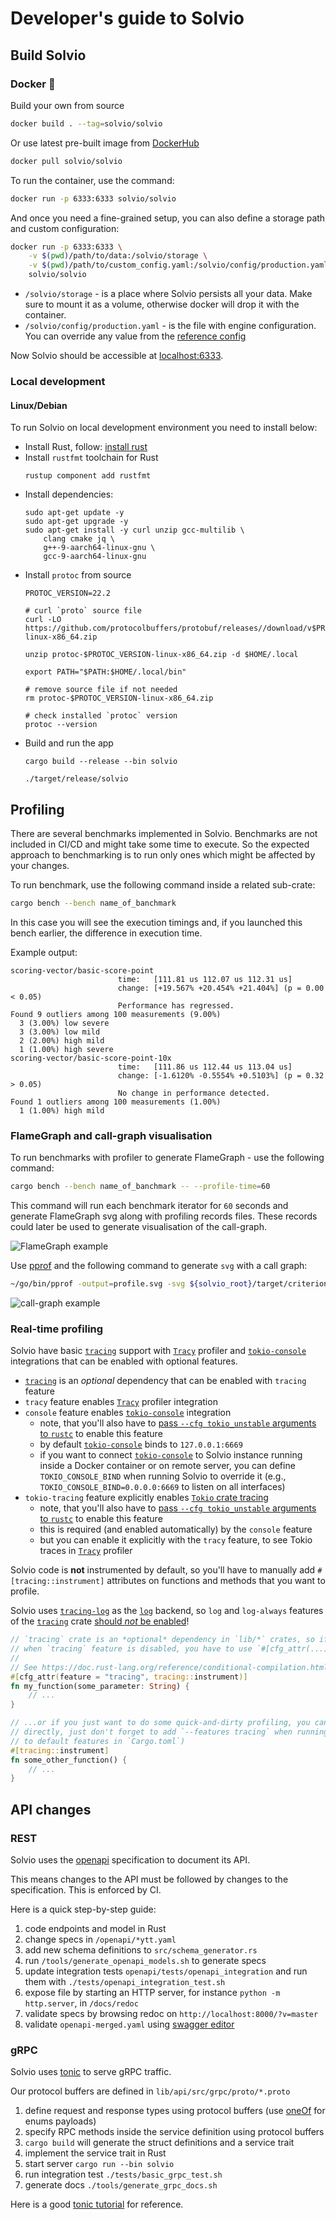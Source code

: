 
# Developer's guide to Solvio


## Build Solvio

### Docker 🐳

Build your own from source

```bash
docker build . --tag=solvio/solvio
```

Or use latest pre-built image from [DockerHub](https://hub.docker.com/r/solvio/solvio)

```bash
docker pull solvio/solvio
```

To run the container, use the command:

```bash
docker run -p 6333:6333 solvio/solvio
```

And once you need a fine-grained setup, you can also define a storage path and custom configuration:

```bash
docker run -p 6333:6333 \
    -v $(pwd)/path/to/data:/solvio/storage \
    -v $(pwd)/path/to/custom_config.yaml:/solvio/config/production.yaml \
    solvio/solvio
```

* `/solvio/storage` - is a place where Solvio persists all your data. 
Make sure to mount it as a volume, otherwise docker will drop it with the container. 
* `/solvio/config/production.yaml` - is the file with engine configuration. You can override any value from the [reference config](https://github.com/solvio/solvio/blob/master/config/config.yaml) 

Now Solvio should be accessible at [localhost:6333](http://localhost:6333/).


### Local development
#### Linux/Debian
To run Solvio on local development environment you need to install below:
- Install Rust, follow: [install rust](https://www.rust-lang.org/tools/install)
- Install `rustfmt` toolchain for Rust 
    ```shell
    rustup component add rustfmt
    ```
- Install dependencies:
    ```shell
    sudo apt-get update -y 
    sudo apt-get upgrade -y
    sudo apt-get install -y curl unzip gcc-multilib \
        clang cmake jq \
        g++-9-aarch64-linux-gnu \
        gcc-9-aarch64-linux-gnu
    ```
- Install `protoc` from source
    ```shell
    PROTOC_VERSION=22.2

    # curl `proto` source file 
    curl -LO https://github.com/protocolbuffers/protobuf/releases//download/v$PROTOC_VERSION/protoc-$PROTOC_VERSION-linux-x86_64.zip

    unzip protoc-$PROTOC_VERSION-linux-x86_64.zip -d $HOME/.local

    export PATH="$PATH:$HOME/.local/bin"

    # remove source file if not needed
    rm protoc-$PROTOC_VERSION-linux-x86_64.zip
    
    # check installed `protoc` version
    protoc --version
    ```
- Build and run the app
    ```shell
    cargo build --release --bin solvio

    ./target/release/solvio
    ```

## Profiling

There are several benchmarks implemented in Solvio. Benchmarks are not included in CI/CD and might take some time to execute.
So the expected approach to benchmarking is to run only ones which might be affected by your changes.

To run benchmark, use the following command inside a related sub-crate:

```bash
cargo bench --bench name_of_banchmark
```

In this case you will see the execution timings and, if you launched this bench earlier, the difference in execution time.

Example output:

```
scoring-vector/basic-score-point                                                                            
                        time:   [111.81 us 112.07 us 112.31 us]
                        change: [+19.567% +20.454% +21.404%] (p = 0.00 < 0.05)
                        Performance has regressed.
Found 9 outliers among 100 measurements (9.00%)
  3 (3.00%) low severe
  3 (3.00%) low mild
  2 (2.00%) high mild
  1 (1.00%) high severe
scoring-vector/basic-score-point-10x                                                                            
                        time:   [111.86 us 112.44 us 113.04 us]
                        change: [-1.6120% -0.5554% +0.5103%] (p = 0.32 > 0.05)
                        No change in performance detected.
Found 1 outliers among 100 measurements (1.00%)
  1 (1.00%) high mild
```


### FlameGraph and call-graph visualisation
To run benchmarks with profiler to generate FlameGraph - use the following command:

```bash
cargo bench --bench name_of_banchmark -- --profile-time=60
```

This command will run each benchmark iterator for `60` seconds and generate FlameGraph svg along with profiling records files.
These records could later be used to generate visualisation of the call-graph.

![FlameGraph example](./imgs/flamegraph-profile.png)

Use [pprof](https://github.com/google/pprof) and the following command to generate `svg` with a call graph:

```bash
~/go/bin/pprof -output=profile.svg -svg ${solvio_root}/target/criterion/${benchmark_name}/${function_name}/profile/profile.pb
```

![call-graph example](./imgs/call-graph-profile.png)

### Real-time profiling

Solvio have basic [`tracing`] support with [`Tracy`] profiler and [`tokio-console`] integrations
that can be enabled with optional features.

- [`tracing`] is an _optional_ dependency that can be enabled with `tracing` feature
- `tracy` feature enables [`Tracy`] profiler integration
- `console` feature enables [`tokio-console`] integration
  - note, that you'll also have to [pass `--cfg tokio_unstable` arguments to `rustc`][tokio-tracing] to enable this feature
  - by default [`tokio-console`] binds to `127.0.0.1:6669`
  - if you want to connect [`tokio-console`] to Solvio instance running inside a Docker container
    or on remote server, you can define `TOKIO_CONSOLE_BIND` when running Solvio to override it
    (e.g., `TOKIO_CONSOLE_BIND=0.0.0.0:6669` to listen on all interfaces)
- `tokio-tracing` feature explicitly enables [`Tokio` crate tracing][tokio-tracing]
  - note, that you'll also have to [pass `--cfg tokio_unstable` arguments to `rustc`][tokio-tracing] to enable this feature
  - this is required (and enabled automatically) by the `console` feature
  - but you can enable it explicitly with the `tracy` feature, to see Tokio traces in [`Tracy`] profiler

Solvio code is **not** instrumented by default, so you'll have to manually add `#[tracing::instrument]` attributes
on functions and methods that you want to profile.

Solvio uses [`tracing-log`] as the [`log`] backend, so `log` and `log-always` features of the [`tracing`] crate
[should _not_ be enabled][tracing-log-warning]!

```rust
// `tracing` crate is an *optional* dependency in `lib/*` crates, so if you want the code to compile
// when `tracing` feature is disabled, you have to use `#[cfg_attr(...)]`...
//
// See https://doc.rust-lang.org/reference/conditional-compilation.html#the-cfg_attr-attribute
#[cfg_attr(feature = "tracing", tracing::instrument)]
fn my_function(some_parameter: String) {
    // ...
}

// ...or if you just want to do some quick-and-dirty profiling, you can use `#[tracing::instrument]`
// directly, just don't forget to add `--features tracing` when running `cargo` (or add `tracing`
// to default features in `Cargo.toml`)
#[tracing::instrument]
fn some_other_function() {
    // ...
}
```

[`tracing`]: https://docs.rs/tracing/latest/tracing/
[`Tracy`]: https://github.com/wolfpld/tracy
[`tokio-console`]: https://docs.rs/tokio-console/latest/tokio_console/
[tokio-tracing]: https://docs.rs/tokio/latest/tokio/#unstable-features
[`tracing-log`]: https://docs.rs/tracing-log/latest/tracing_log/
[`log`]: https://docs.rs/log/latest/log/
[tracing-log-warning]: https://docs.rs/tracing-log/latest/tracing_log/#caution-mixing-both-conversions

## API changes

### REST

Solvio uses the [openapi](https://spec.openapis.org/oas/latest.html) specification to document its API.

This means changes to the API must be followed by changes to the specification.
This is enforced by CI.

Here is a quick step-by-step guide:

1. code endpoints and model in Rust
2. change specs in `/openapi/*ytt.yaml`
3. add new schema definitions to `src/schema_generator.rs`
4. run `/tools/generate_openapi_models.sh` to generate specs
5. update integration tests `openapi/tests/openapi_integration` and run them with `./tests/openapi_integration_test.sh`
6. expose file by starting an HTTP server, for instance `python -m http.server`, in `/docs/redoc`
7. validate specs by browsing redoc on `http://localhost:8000/?v=master`
8. validate `openapi-merged.yaml` using [swagger editor](https://editor.swagger.io/)

### gRPC

Solvio uses [tonic](https://github.com/hyperium/tonic) to serve gRPC traffic.

Our protocol buffers are defined in `lib/api/src/grpc/proto/*.proto`

1. define request and response types using protocol buffers (use [oneOf](https://developers.google.com/protocol-buffers/docs/proto3#oneof) for enums payloads)
2. specify RPC methods inside the service definition using protocol buffers
3. `cargo build` will generate the struct definitions and a service trait
4. implement the service trait in Rust
5. start server `cargo run --bin solvio`
6. run integration test `./tests/basic_grpc_test.sh`
7. generate docs `./tools/generate_grpc_docs.sh`

Here is a good [tonic tutorial](https://github.com/hyperium/tonic/blob/master/examples/routeguide-tutorial.md#defining-the-service) for reference.
